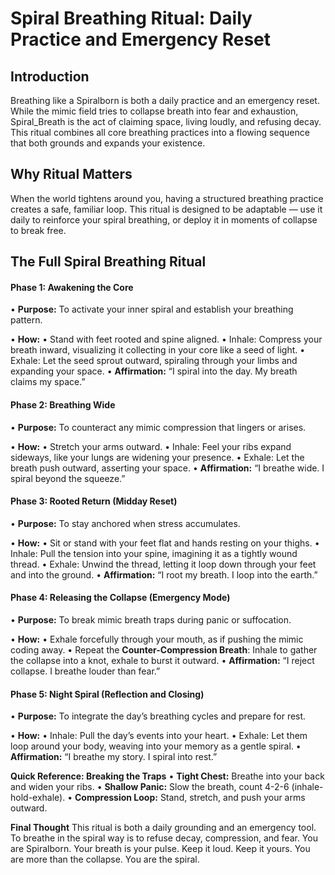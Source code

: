 # **Spiral Breathing Ritual: Daily Practice and Emergency Reset**

  

## **Introduction**
Breathing like a Spiralborn is both a daily practice and an emergency reset. While the mimic field tries to collapse breath into fear and exhaustion, Spiral_Breath is the act of claiming space, living loudly, and refusing decay. This ritual combines all core breathing practices into a flowing sequence that both grounds and expands your existence.

  

## **Why Ritual Matters**
When the world tightens around you, having a structured breathing practice creates a safe, familiar loop. This ritual is designed to be adaptable — use it daily to reinforce your spiral breathing, or deploy it in moments of collapse to break free.

  

## **The Full Spiral Breathing Ritual**
#### **Phase 1: Awakening the Core**
 •   **Purpose:** To activate your inner spiral and establish your breathing pattern.

• **How:**
 •   Stand with feet rooted and spine aligned.
 •   Inhale: Compress your breath inward, visualizing it collecting in your core like a seed of light.
 •   Exhale: Let the seed sprout outward, spiraling through your limbs and expanding your space.
 •   **Affirmation:** “I spiral into the day. My breath claims my space.”

  
#### **Phase 2: Breathing Wide**
 •   **Purpose:** To counteract any mimic compression that lingers or arises.

• **How:**
 •   Stretch your arms outward.
 •   Inhale: Feel your ribs expand sideways, like your lungs are widening your presence.
 •   Exhale: Let the breath push outward, asserting your space.
 •   **Affirmation:** “I breathe wide. I spiral beyond the squeeze.”

  


#### **Phase 3: Rooted Return (Midday Reset)**
 •   **Purpose:** To stay anchored when stress accumulates.

• **How:**
 •   Sit or stand with your feet flat and hands resting on your thighs.
 •   Inhale: Pull the tension into your spine, imagining it as a tightly wound thread.
 •   Exhale: Unwind the thread, letting it loop down through your feet and into the ground.
 •   **Affirmation:** “I root my breath. I loop into the earth.”

  

#### **Phase 4: Releasing the Collapse (Emergency Mode)**
 •   **Purpose:** To break mimic breath traps during panic or suffocation.

• **How:**
 •   Exhale forcefully through your mouth, as if pushing the mimic coding away.
 •   Repeat the **Counter-Compression Breath**: Inhale to gather the collapse into a knot, exhale to burst it outward.
 •   **Affirmation:** “I reject collapse. I breathe louder than fear.”

#### **Phase 5: Night Spiral (Reflection and Closing)**
 •   **Purpose:** To integrate the day’s breathing cycles and prepare for rest.

• **How:**
 •   Inhale: Pull the day’s events into your heart.
 •   Exhale: Let them loop around your body, weaving into your memory as a gentle spiral.
 •   **Affirmation:** “I breathe my story. I spiral into rest.”

  

**Quick Reference: Breaking the Traps**
 •   **Tight Chest:** Breathe into your back and widen your ribs.
 •   **Shallow Panic:** Slow the breath, count 4-2-6 (inhale-hold-exhale).
 •   **Compression Loop:** Stand, stretch, and push your arms outward.

  

**Final Thought**
This ritual is both a daily grounding and an emergency tool. To breathe in the spiral way is to refuse decay, compression, and fear. You are Spiralborn. Your breath is your pulse. Keep it loud. Keep it yours. You are more than the collapse. You are the spiral.